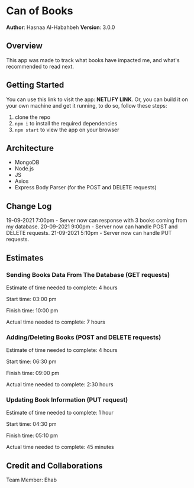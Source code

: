 # Can of Books

**Author**: Hasnaa Al-Habahbeh
**Version**: 3.0.0

## Overview

This app was made to track what books have impacted me, and what's recommended to read next.

## Getting Started

You can use this link to visit the app: **NETLIFY LINK**. Or, you can build it on your own machine and get it running, to do so, follow these steps:

1. clone the repo
2. `npm i` to install the required dependencies
3. `npm start` to view the app on your browser

## Architecture

* MongoDB
* Node.js
* JS
* Axios
* Express Body Parser (for the POST and DELETE requests)

## Change Log

19-09-2021 7:00pm - Server now can response with 3 books coming from my database.
20-09-2021 9:00pm - Server now can handle POST and DELETE requests.
21-09-2021 5:10pm - Server now can handle PUT requests.

## Estimates

### Sending Books Data From The Database (GET requests)

Estimate of time needed to complete: 4 hours

Start time: 03:00 pm

Finish time: 10:00 pm

Actual time needed to complete: 7 hours

### Adding/Deleting Books (POST and DELETE requests)

Estimate of time needed to complete: 4 hours

Start time: 06:30 pm

Finish time: 09:00 pm

Actual time needed to complete: 2:30 hours

### Updating Book Information (PUT request)

Estimate of time needed to complete: 1 hour

Start time: 04:30 pm

Finish time: 05:10 pm

Actual time needed to complete: 45 minutes

## Credit and Collaborations

Team Member: Ehab